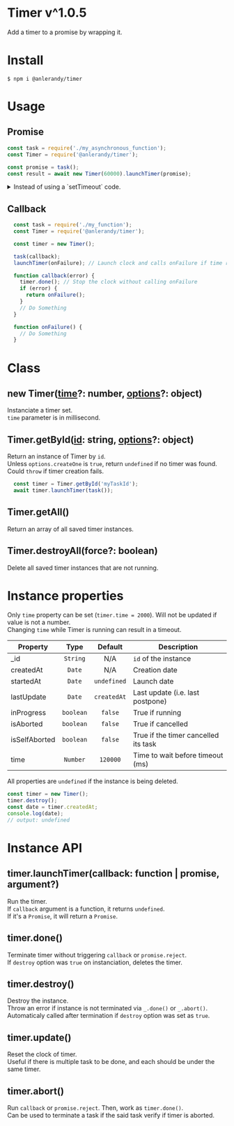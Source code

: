 # Timer v^1.0.5

Add a timer to a promise by wrapping it.

# Install

`$ npm i @anlerandy/timer`

# Usage

## Promise

```javascript
const task = require('./my_asynchronous_function');
const Timer = require('@anlerandy/timer');

const promise = task();
const result = await new Timer(60000).launchTimer(promise);
```

<details>
  <summary>Instead of using a `setTimeout` code.</summary>
  
  ```js
    const task = require('./my_asynchronous_function');

    const promise = task();
    const result = await new Promise(function (resolve, reject) {
      const id = setTimeout(reject, 120000, 'Timeout');
      try {
        const result = await promise;
        resolve(result);
      } catch (error) {
        reject(error);
      }
      clearTimeout(id);
    })
  ```
</details>


## Callback

```javascript
  const task = require('./my_function');
  const Timer = require('@anlerandy/timer');

  const timer = new Timer();

  task(callback);
  launchTimer(onFailure); // Launch clock and calls onFailure if time runs out

  function callback(error) {
    timer.done(); // Stop the clock without calling onFailure
    if (error) {
      return onFailure();
    }
    // Do Something
  }

  function onFailure() {
    // Do Something
  }
```

# Class

## **new Timer([time](https://github.com/anlerandy/timerClass/blob/master/documentations/OPTIONS.md#time)?: number, [options](https://github.com/anlerandy/timerClass/blob/master/documentations/OPTIONS.md#options)?: object)**

Instanciate a timer set.  
`time` parameter is in millisecond.

## **Timer.getById([id](https://github.com/anlerandy/timerClass/blob/master/documentations/OPTIONS.md#id): string, [options](https://github.com/anlerandy/timerClass/blob/master/documentations/OPTIONS.md#options)?: object)**

Return an instance of Timer by `id`.  
Unless `options.createOne` is `true`, return `undefined` if no timer was found.  
Could `throw` if timer creation fails.

```javascript
  const timer = Timer.getById('myTaskId');
  await timer.launchTimer(task());
```

## **Timer.getAll()**

Return an array of all saved timer instances.

## **Timer.destroyAll(force?: boolean)**

Delete all saved timer instances that are not running.

# Instance properties

Only `time` property can be set (`timer.time = 2000`). Will not be updated if value is not a number.  
Changing `time` while Timer is running can result in a timeout.

| Property      |   Type    |   Default   | Description                          |
| ------------- | :-------: | :---------: | ------------------------------------ |
| \_id          | `String`  |     N/A     | `id` of the instance                 |
| createdAt     |  `Date`   |     N/A     | Creation date                        |
| startedAt     |  `Date`   | `undefined` | Launch date                          |
| lastUpdate    |  `Date`   | `createdAt` | Last update (i.e. last postpone)     |
| inProgress    | `boolean` |   `false`   | True if running                      |
| isAborted     | `boolean` |   `false`   | True if cancelled                    |
| isSelfAborted | `boolean` |   `false`   | True if the timer cancelled its task |
| time          | `Number`  |  `120000`   | Time to wait before timeout (ms)     |

All properties are `undefined` if the instance is being deleted.

```js
const timer = new Timer();
timer.destroy();
const date = timer.createdAt;
console.log(date);
// output: undefined
```

# Instance API

## **timer.launchTimer(callback: function | promise, argument?)**

Run the timer.  
If `callback` argument is a function, it returns `undefined`.  
If it's a `Promise`, it will return a `Promise`.

## **timer.done()**

Terminate timer without triggering `callback` or `promise.reject`.  
If `destroy` option was `true` on instanciation, deletes the timer.

## **timer.destroy()**

Destroy the instance.  
Throw an error if instance is not terminated via `_.done()` or `_.abort()`.  
Automaticaly called after termination if `destroy` option was set as `true`.

## **timer.update()**

Reset the clock of timer.  
Useful if there is multiple task to be done, and each should be under the same timer.

## **timer.abort()**

Run `callback` or `promise.reject`. Then, work as `timer.done()`.  
Can be used to terminate a task if the said task verify if timer is aborted.
